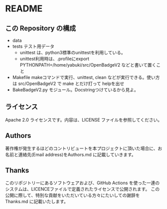 # README

## この Repository の構成

+ data
+ tests テスト用データ
	- unittest は、python3標準のunittestを利用している。
	- unittest利用時は、.profileにexport PYTHONPATH=/home/yabuki/src/OpenBadgeV2 などと書いて置くこと
+ Makefile makeコマンドで実行、unittest, clean などが実行できる。使い方は src/OpenBadgeV2 で make とだけ打って helpを出せ
+ BakeBadgeV2.py モジュール。Docstringつけているから見よ。

## ライセンス

Apache 2.0 ライセンスです。内容は、LICENSE ファイルを参照してください。

## Authors

著作権が発生するほどのコントリビュートを本プロジェクトに頂いた場合に、お名前と連絡先(Email address)をAuthors.md に記載していきます。

## Thanks

このリポジトリーにあるソフトウェアおよび、GitHub Actions を使った一連のシステムは、LICENCEファイルで定義されたライセンスで公開されます。
この公開に際して、特別な貢献をいただいている方々にたいしての謝辞を Thanks.md に記載いたします。
